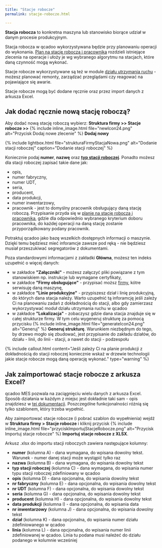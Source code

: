 ```yaml
---
title: "Stacje robocze"
permalink: stacje-robocze.html

---
```


**Stacja robocza** to konkretna maszyna lub stanowisko biorące udział w danym procesie produkcyjnym. 

Stacja robocza w qcadoo wykorzystywana będzie przy planowaniu operacji do wykonania. [Plan na stację roboczą i pracownika](/plan-na-stacje-robocza-i-pracownika) rozdzieli istniejące zlecenia na operacje i ułoży je wg wybranego algorytmu na stacjach, które daną czynność mogą wykonać. 

Stacje robocze wykorzystywane są też w module [działu utrzymania ruchu](/utrzymanie-ruchu) - możesz planować remonty, zarządzać przeglądami czy reagować na pojawiające się awarie. 

Stacje robocze mogą być dodane ręcznie oraz przez import danych z arkusza Excel.

## Jak dodać ręcznie nową stację roboczą?

Aby dodać nową stację roboczą wybierz: **Struktura firmy >> Stacje robocze >>** {% include inline_image.html file="newIcon24.png" alt="Przycisk Dodaj nowe zlecenie" %} **Dodaj nowy**

{% include lightbox.html file="strukturaFirmyStacjaNowa.png" alt="Dodanie stacji roboczej" caption="Dodanie stacji roboczej" %} 

Koniecznie podaj **numer**, **nazwę** oraz **[typ stacji roboczej](/typy-stacji-roboczych)**. Ponadto możesz dla stacji roboczej zapisać takie dane jak:
- opis,
- numer fabryczny,
- numer UDT,
- seria,
- producent,
- data produkcji,
- numer inwentarzowy,
- pracownik - jest to domyślny pracownik obsługujący daną stację roboczą. Przypisanie przyda się w [planie na stację roboczą i pracownika](/plan-na-stacje-robocza-i-pracownika), gdzie dla odpowiednio wybranego kryterium doboru pracownika, do każdej operacji na daną stację zostanie przyporządkowany podany pracownik.

Potraktuj qcadoo jako bazę wszelkich dostępnych informacji o maszynie. Dzięki temu będziesz mieć inforamcje zawsze pod ręką - nie będziesz musiał przeszukiwać segregatorów z dokumentami.

Poza standardowymi informacjami z zakładki **Główna**, możesz ten indeks uzupełnić o więcej danych:
- w zakładce **"Załączniki"** - możesz załączyć pliki powiązane z tym stanowiskiem np. instrukcje lub wymagane certyfikaty,
- w zakładce **"Firmy obsługujące"** - przypisać moższ [firmy](/firmy), kótre serwisuję daną maszynę,
- w zakładce **"Linie produkcyjne"** - przypiszesz dział i linię produkcyjną, do których dana stacja należy. Warto uzupełnić tą inforamcję jeśli zależy Ci na planowaniu zadań z dokładnością do stacji, albo gdy zamierzasz wykorzystywać moduł działu utrzymania ruchu w qcadoo
- w zakładce **"Lokalizacja"** - zobaczysz gdzie dana stacja znajduje się w całej strukturze firmy. W tym celu wygeneruj strukturę za pomocą przycisku  {% include inline_image.html file="generateIcon24.png" alt="Generuj" %} **Generuj strukturę**. Warunkiem niezbędnym do tego, by drzewo mogło się zbudować, jest przypisanie do zakładu działów, do działu - linii, do linii - stacji, a nawet do stacji - podzespołu

{% include callout.html content="Jeśli zależy Ci na planie produkcji z dokładnością do stacji roboczej koniecznie wskaż w drzewie technologii jakie stacje robocze mogą daną operację wykonać." type="warning" %}

## Jak zaimportować stacje robocze z arkusza Excel?

qcadoo MES pozwala na zaciągnięciu wielu danych z arkusza Excel. Sposób działania w każdym z miejsc jest dokładnie taki sam - opis znajdziesz w [tej dokumentacji](/import-z-excel). Poszczególne funkcjonalności różnią się tylko szablonem, który trzeba wypełnić.

Aby zaimportować stacje robocze (i pobrać szablon do wypełnienia) wejdź w **Struktura firmy > Stacje robocze** i kliknij przycisk {% include inline_image.html file="przyciskImportujStacjeRobocze.png" alt="Przycisk Importuj stacje robocze" %} **Importuj stacje robocze z XLSX**.

Arkusz .xlsx do importu stacji roboczych zawiera następujące kolumny:
- **numer** (kolumna A) - dana wymagana, do wpisana dowolny tekst. Warunek - numer danej stacji może wystąpić tylko raz
- **nazwa** (kolumna B) - dana wymagana, do wpisania dowolny tekst
- **typ stacji roboczej** (kolumna C) - dana wymagana, do wpisania numer typu stacji roboczej zdefiniowany w qcadoo
- **opis** (kolumna D) - dana opcjonalna, do wpisania dowolny tekst
- **nr fabryczny** (kolumna E) - dana opcjonalna, do wpisania dowolny tekst
- **nr UDT** (kolumna F) - dana opcjonalna, do wpisania dowolny tekst
- **seria** (kolumna G) - dana opcjonalna, do wpisania dowolny tekst
- **producent** (kolumna H) - dana opcjonalna, do wpisania dowolny tekst
- **data produkcji** (kolumna I) - dana opcjonalna, do wpisania data
- **nr inwentarzowy** (kolumna J) - dana opcjonalna, do wpisania dowolny tekst
- **dział** (kolumna K) - dana opcjonalna, do wpisania numer działu zdefiniowanego w qcadoo
- **linia** (kolumna L) - dana opcjonalna, do wpisania numer linii zdefiniowanej w qcadoo. Linia tu podana musi należeć do działu podanego w kolumnie wcześniej

    

